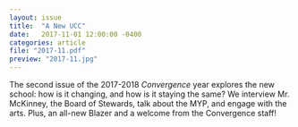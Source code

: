 ```yaml
---
layout: issue
title:  "A New UCC"
date:   2017-11-01 12:00:00 -0400
categories: article
file: "2017-11.pdf"
preview: "2017-11.jpg"
---
```


The second issue of the 2017-2018 *Convergence* year explores the new school: how is it changing, and how is it staying the same? We interview Mr. McKinney, the Board of Stewards, talk about the MYP, and engage with the arts. Plus, an all-new Blazer and a welcome from the Convergence staff!
